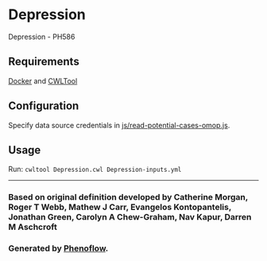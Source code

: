 # Depression

Depression - PH586

## Requirements

[Docker](https://docs.docker.com/install/) and [CWLTool](https://github.com/common-workflow-language/cwltool#install)

## Configuration

Specify data source credentials in [js/read-potential-cases-omop.js](js/read-potential-cases-omop.js).

## Usage

Run: `cwltool Depression.cwl Depression-inputs.yml`

***

### Based on original definition developed by Catherine Morgan, Roger T Webb, Mathew J Carr, Evangelos Kontopantelis, Jonathan Green, Carolyn A Chew-Graham, Nav Kapur, Darren M Aschcroft
### Generated by [Phenoflow](https://kclhi.org/phenoflow).
